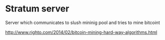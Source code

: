 # Stratum server #

Server which communicates to slush mininig pool and tries to mine bitcoint

http://www.righto.com/2014/02/bitcoin-mining-hard-way-algorithms.html